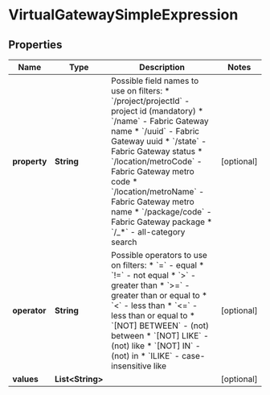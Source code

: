 

# VirtualGatewaySimpleExpression


## Properties

| Name | Type | Description | Notes |
|------------ | ------------- | ------------- | -------------|
|**property** | **String** | Possible field names to use on filters:  * &#x60;/project/projectId&#x60; - project id (mandatory)  * &#x60;/name&#x60; - Fabric Gateway name  * &#x60;/uuid&#x60; - Fabric Gateway uuid  * &#x60;/state&#x60; - Fabric Gateway status  * &#x60;/location/metroCode&#x60; - Fabric Gateway metro code  * &#x60;/location/metroName&#x60; - Fabric Gateway metro name  * &#x60;/package/code&#x60; - Fabric Gateway package  * &#x60;/_*&#x60; - all-category search  |  [optional] |
|**operator** | **String** | Possible operators to use on filters:  * &#x60;&#x3D;&#x60; - equal  * &#x60;!&#x3D;&#x60; - not equal  * &#x60;&gt;&#x60; - greater than  * &#x60;&gt;&#x3D;&#x60; - greater than or equal to  * &#x60;&lt;&#x60; - less than  * &#x60;&lt;&#x3D;&#x60; - less than or equal to  * &#x60;[NOT] BETWEEN&#x60; - (not) between  * &#x60;[NOT] LIKE&#x60; - (not) like  * &#x60;[NOT] IN&#x60; - (not) in  * &#x60;ILIKE&#x60; - case-insensitive like  |  [optional] |
|**values** | **List&lt;String&gt;** |  |  [optional] |



